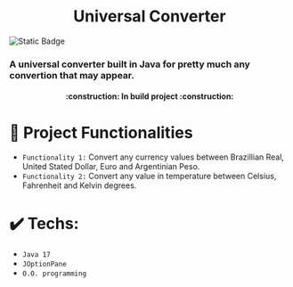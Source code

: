 <h1 align="center"> Universal Converter </h1>
<img alt="Static Badge" src="https://img.shields.io/badge/STATUS-UNDER%20DEVELOPMENT-darkgreen">
<h3>A universal converter built in Java for pretty much any convertion that may appear.</h3>
<h4 align="center">:construction:  In build project  :construction:</h4>

# :hammer: Project Functionalities

- `Functionality 1:` Convert any currency values between Brazillian Real, United Stated Dollar, Euro and Argentinian Peso.
- `Functionality 2:` Convert any value in temperature between Celsius, Fahrenheit and Kelvin degrees.

# ✔️ Techs:
- `Java 17`
- `JOptionPane`
- `O.O. programming`
